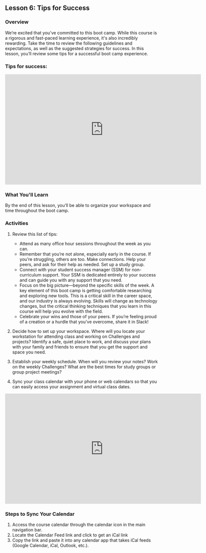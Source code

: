 ## Lesson 6: Tips for Success

### Overview

We’re excited that you’ve committed to this boot camp. While this course is a rigorous and fast-paced learning experience, it's also incredibly rewarding. Take the time to review the following guidelines and expectations, as well as the suggested strategies for success. In this lesson, you’ll review some tips for a successful boot camp experience.

### Tips for success: 
<iframe src="https://fast.wistia.net/embed/iframe/1tb8qq8vkl?seo=false" title="Tips for Success Video" allow="autoplay; fullscreen" allowtransparency="true" frameborder="0" scrolling="no" class="wistia_embed" name="wistia_embed" msallowfullscreen width="640" height="360"></iframe>



### What You'll Learn

By the end of this lesson, you’ll be able to organize your workspace and time throughout the boot camp.

### Activities

1. Review this list of tips:
     - Attend as many office hour sessions throughout the week as you can.
     - Remember that you’re not alone, especially early in the course. If you’re struggling, others are too. Make connections. Help your peers, and ask for their help as needed. Set up a study group.
     - Connect with your student success manager (SSM) for non-curriculum support. Your SSM is dedicated entirely to your success and can guide you with any support that you need.
     - Focus on the big picture&mdash;beyond the specific skills of the week. A key element of this boot camp is getting comfortable researching and exploring new tools. This is a critical skill in the career space, and our industry is always evolving. Skills will change as technology changes, but the critical thinking techniques that you learn in this course will help you evolve with the field.
     - Celebrate your wins and those of your peers. If you’re feeling proud of a creation or a hurdle that you’ve overcome, share it in Slack!

2. Decide how to set up your workspace. Where will you locate your workstation for attending class and working on Challenges and projects? Identify a safe, quiet place to work, and discuss your plans with your family and friends to ensure that you get the support and space you need.

3. Establish your weekly schedule. When will you review your notes? Work on the weekly Challenges? What are the best times for study groups or group project meetings? 

4. Sync your class calendar with your phone or web calendars so that you can easily access your assignment and virtual class dates. 

<iframe src="https://fast.wistia.net/embed/iframe/5tg5ilqy4e?seo=false" title="BCS: Changing Time Zone &amp; Linking Calendars Video" allow="autoplay; fullscreen" allowtransparency="true" frameborder="0" scrolling="no" class="wistia_embed" name="wistia_embed" msallowfullscreen width="640" height="360"></iframe>

### Steps to Sync Your Calendar

1. Access the course calendar through the calendar icon in the main navigation bar.
2. Locate the Calendar Feed link and click to get an iCal link
3. Copy the link and paste it into any calendar app that takes iCal feeds (Google Calendar, iCal, Outlook, etc.).

